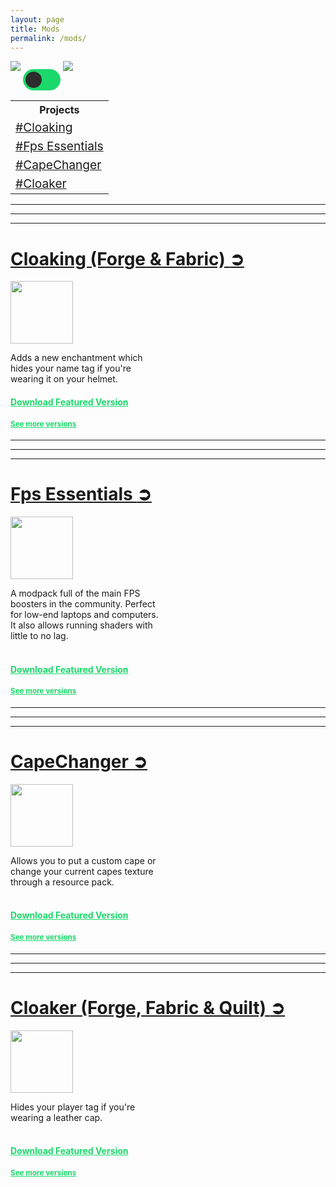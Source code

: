 ```yaml
---
layout: page
title: Mods
permalink: /mods/
---
```


<style>

    .switch {
    position: relative;
    display: inline-block;
    width: 60px;
    height: 34px;
    }

    .switch input { 
    opacity: 0;
    width: 0;
    height: 0;
    }

    .slider {
    position: absolute;
    cursor: pointer;
    top: 0;
    left: 0;
    right: 0;
    bottom: 0;
    background-color: #1bd86a;
    -webkit-transition: .4s;
    transition: .4s;
    }

    .slider:before {
    position: absolute;
    content: "";
    height: 26px;
    width: 26px;
    left: 4px;
    bottom: 4px;
    background-color: #2c2c2c;
    -webkit-transition: .4s;
    transition: .4s;
    }

    input:checked + .slider {
    background-color: #f16436;
    }

    input:focus + .slider {
    box-shadow: 0 0 1px #f16436;
    }

    input:checked + .slider:before {
    -webkit-transform: translateX(26px);
    -ms-transform: translateX(26px);
    transform: translateX(26px);
    }

    /* Rounded sliders */
    .slider.round {
    border-radius: 34px;
    }

    .slider.round:before {
    border-radius: 50%;
    }
    
</style>

<img src="/images/modrinth_tiny.png">
<label class="switch">
  <input type="checkbox" id="toggle" onclick="ToggleSwitch()">
  <span class="slider round"></span>
</label>
<img src="/images/curseforge_tiny.png">

<script>
function ToggleSwitch() {
  var checkBox = document.getElementById("toggle");
  var cloakingfeatured = document.getElementById("cloakingfeatured");
  var cloakingversions = document.getElementById("cloakingversions");
  var fps_essentialsfeatured = document.getElementById("fps_essentialsfeatured");
  var fps_essentialversions = document.getElementById("fps_essentialversions");
  if (checkBox.checked == true){
    cloakinglink.href = "https://www.curseforge.com/minecraft/mc-mods/cloaking";
    cloakingfeatured.href = "https://www.curseforge.com/minecraft/mc-mods/cloaking/files/4816672";
    cloakingfeatured.style = "color:#f16436;";
    cloakingversions.href = "https://www.curseforge.com/minecraft/mc-mods/cloaking/files";
    cloakingversions.style = "color:#f16436;";
    fps_essentialslink.href  = "https://www.curseforge.com/minecraft/modpacks/fps-essentials";
    fps_essentialsfeatured.href = "https://www.curseforge.com/minecraft/modpacks/fps-essentials/files/4768470";
    fps_essentialsfeatured.style = "color:#f16436;";
    fps_essentialsversions.href = "https://www.curseforge.com/minecraft/modpacks/fps-essentials/files";
    fps_essentialsversions.style = "color:#f16436;";
    capechangerlink.href = "https://www.curseforge.com/minecraft/mc-mods/capechanger";
    capechangerfeatured.href = "https://www.curseforge.com/minecraft/mc-mods/capechanger/files/4809188";
    capechangerfeatured.style = "color:#f16436;";
    capechangerversions.href = "https://www.curseforge.com/minecraft/mc-mods/capechanger/files";
    capechangerversions.style = "color:#f16436;";
    cloakerlink.href = "https://www.curseforge.com/minecraft/mc-mods/cloaker";
    cloakerfeatured.href = "https://www.curseforge.com/minecraft/mc-mods/cloaker/files/4768332";
    cloakerfeatured.style = "color:#f16436;";
    cloakerversions.href = "https://www.curseforge.com/minecraft/mc-mods/cloaker/files";
    cloakerversions.style = "color:#f16436;";
  } else {
    cloakinglink.href = "https://modrinth.com/mod/cloaking";
    cloakingfeatured.href = "https://modrinth.com/mod/cloaking/version/3.0.0-1.20.2";
    cloakingfeatured.style = "color:#1bd86a;";
    cloakingversions.href = "https://modrinth.com/mod/cloaking/versions";
    cloakingversions.style = "color:#1bd86a;";
    fps_essentialslink.href  = "https://modrinth.com/modpack/fps-essentials";
    fps_essentialsfeatured.href = "https://modrinth.com/modpack/fps-essentials/version/1.20.2";
    fps_essentialsfeatured.style = "color:#1bd86a;";
    fps_essentialsversions.href = "https://modrinth.com/modpack/fps-essentials/versions";
    fps_essentialsversions.style = "color:#1bd86a;";
    capechangerlink.href = "https://modrinth.com/mod/capechanger";
    capechangerfeatured.href = "https://modrinth.com/mod/capechanger/version/2.0.0";
    capechangerfeatured.style = "color:#1bd86a;";
    capechangerversions.href = "https://modrinth.com/mod/capechanger/versions";
    capechangerversions.style = "color:#1bd86a;";
    cloakerlink.href = "https://modrinth.com/datapack/cloaker";
    cloakerfeatured.href = "https://modrinth.com/datapack/cloaker/version/w5aQuity";
    cloakerfeatured.style = "color:#1bd86a;";
    cloakerversions.href = "https://modrinth.com/datapack/cloaker/versions";
    cloakerversions.style = "color:#1bd86a;";
  }
}
</script>



<table>
    <tr>
        <th>Projects</th>
    </tr>
    <tr>
        <td><big><a href="#cloaking">#Cloaking</a></big></td>
    </tr>
    <tr>
        <td><big><a href="#fps-essentials">#Fps Essentials</a></big></td>
    </tr>
    <tr> 
        <td><big><a href="#capechanger">#CapeChanger</a></big></td>
    </tr>
    <tr>
        <td><big><a href="#cloaker">#Cloaker</a></big></td>
    </tr>
</table>
<hr>
<hr>
<hr>

<p>
<h1><div><a href="#cloaking" id="cloaking">Cloaking (Forge & Fabric) </a><a href="https://modrinth.com/mod/cloaking" id="cloakinglink">➲</a></div></h1>
<img src="https://cdn-raw.modrinth.com/data/PCGwziNW/558391aa6ff9fb987e2c7ba1e4d184ce65428b3c.png" width=100 height =100>
</p>
Adds a new enchantment which<br>
hides your name tag if you're<br>
wearing it on your helmet.<br>
<h4><a href="https://modrinth.com/mod/cloaking/version/3.0.0-1.20.2" style="color:#1bd86a;" id="cloakingfeatured">Download Featured Version</a><h4>
<h4><small><a href="https://modrinth.com/mod/cloaking/versions" style="color:#1bd86a;" id="cloakingversions">See more versions</a></small></h4>

<hr>
<hr>
<hr>

<p>
<h1><div><a href="#fps-essentials" id="fps-essentials">Fps Essentials </a><a href="https://modrinth.com/modpack/fps-essentials" id="fps_essentialslink">➲</a></div></h1>
<img src="https://cdn-raw.modrinth.com/data/WeGC6tLm/c8baf21ba1d0dbc28d81d164f09a2250a8b57a6b.jpeg" width=100 height =100>
</p>
A modpack full of the main FPS<br>
boosters in the community. Perfect<br>
for low-end laptops and computers.<br>
It also allows running shaders with<br>
little to no lag.<br>
<br>
<h4><a href="https://modrinth.com/modpack/fps-essentials/version/1.20.2" style="color:#1bd86a;" id="fps_essentialsfeatured">Download Featured Version</a><h4>
<h4><small><a href="https://modrinth.com/modpack/fps-essentials/versions" style="color:#1bd86a;" id="fps_essentialsversions">See more versions</a></small></h4>

<hr>
<hr>
<hr>

<p>
<h1><div><a href="#capechanger" id="capechanger">CapeChanger </a><a href="https://modrinth.com/mod/capechanger" id="capechangerlink">➲</a></div></h1>
<img src="https://cdn-raw.modrinth.com/data/g2igxsu3/13de9d1440aab44b63da63652a46e2e27da8a75e.png" width=100 height =100>
</p>
Allows you to put a custom cape or<br>
change your current capes texture<br>
through a resource pack.<br>
<br>
<h4><a href="https://modrinth.com/mod/capechanger/version/2.0.0" style="color:#1bd86a;" id="capechangerfeatured">Download Featured Version</a><h4>
<h4><small><a href="https://modrinth.com/mod/capechanger/versions" style="color:#1bd86a;" id="capechangerversions">See more versions</a></small></h4>

<hr>
<hr>
<hr>

<p>
<h1><div><a href="#cloaker" id="cloaker">Cloaker (Forge, Fabric & Quilt) </a><a href="https://modrinth.com/datapack/cloaker" id="cloakerlink">➲</a></div></h1>
<img src="https://cdn-raw.modrinth.com/data/qTtyWxGO/9d8c88b530943e1bf0e4cd82592b6e197592ee5f.jpeg" width=100 height =100>
</p>
Hides your player tag if you're<br>
wearing a leather cap.<br>
<br>
<h4><a href="https://modrinth.com/datapack/cloaker/version/w5aQuity" style="color:#1bd86a;" id="cloakerfeatured">Download Featured Version</a><h4>
<h4><small><a href="https://modrinth.com/datapack/cloaker/versions" style="color:#1bd86a;" id="cloakerversions">See more versions</a></small></h4>